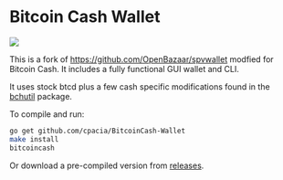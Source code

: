 # Bitcoin Cash Wallet

<img src="https://bitcoin.tax/blog/content/images/2017/08/bitcoincash.png">

This is a fork of https://github.com/OpenBazaar/spvwallet modfied for Bitcoin Cash. It includes a fully functional GUI wallet and CLI.

It uses stock btcd plus a few cash specific modifications found in the [bchutil](https://github.com/cpacia/bchutil) package.

To compile and run:
```bash
go get github.com/cpacia/BitcoinCash-Wallet
make install
bitcoincash
```
Or download a pre-compiled version from [releases](https://github.com/cpacia/BitcoinCash-Wallet/releases).
